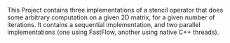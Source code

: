 This Project contains three implementations of a stencil operator that does some arbitrary computation on a given 2D matrix, for a given number of iterations. It contains a sequential implementation, and two parallel implementations (one using FastFlow, another using native C++ threads).